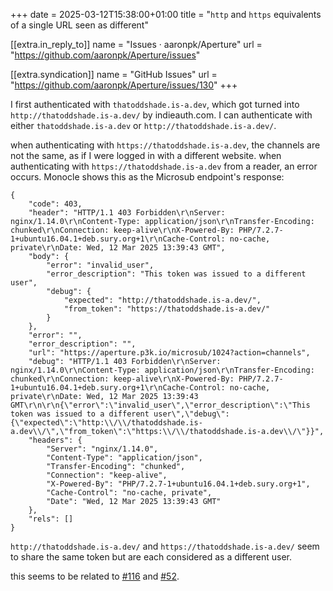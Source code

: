 +++
date = 2025-03-12T15:38:00+01:00
title = "`http` and `https` equivalents of a single URL seen as different"

[[extra.in_reply_to]]
name = "Issues · aaronpk/Aperture"
url = "https://github.com/aaronpk/Aperture/issues"

[[extra.syndication]]
name = "GitHub Issues"
url = "https://github.com/aaronpk/Aperture/issues/130"
+++

I first authenticated with `thatoddshade.is-a.dev`, which got turned into `http://thatoddshade.is-a.dev/` by indieauth.com.
I can authenticate with either `thatoddshade.is-a.dev` or `http://thatoddshade.is-a.dev/`.

when authenticating with `https://thatoddshade.is-a.dev`, the channels are not the same, as if I were logged in with a different website.
when authenticating with `https://thatoddshade.is-a.dev` from a reader, an error occurs. Monocle shows this as the Microsub endpoint's response:

```
{
    "code": 403,
    "header": "HTTP/1.1 403 Forbidden\r\nServer: nginx/1.14.0\r\nContent-Type: application/json\r\nTransfer-Encoding: chunked\r\nConnection: keep-alive\r\nX-Powered-By: PHP/7.2.7-1+ubuntu16.04.1+deb.sury.org+1\r\nCache-Control: no-cache, private\r\nDate: Wed, 12 Mar 2025 13:39:43 GMT",
    "body": {
        "error": "invalid_user",
        "error_description": "This token was issued to a different user",
        "debug": {
            "expected": "http://thatoddshade.is-a.dev/",
            "from_token": "https://thatoddshade.is-a.dev/"
        }
    },
    "error": "",
    "error_description": "",
    "url": "https://aperture.p3k.io/microsub/1024?action=channels",
    "debug": "HTTP/1.1 403 Forbidden\r\nServer: nginx/1.14.0\r\nContent-Type: application/json\r\nTransfer-Encoding: chunked\r\nConnection: keep-alive\r\nX-Powered-By: PHP/7.2.7-1+ubuntu16.04.1+deb.sury.org+1\r\nCache-Control: no-cache, private\r\nDate: Wed, 12 Mar 2025 13:39:43 GMT\r\n\r\n{\"error\":\"invalid_user\",\"error_description\":\"This token was issued to a different user\",\"debug\":{\"expected\":\"http:\\/\\/thatoddshade.is-a.dev\\/\",\"from_token\":\"https:\\/\\/thatoddshade.is-a.dev\\/\"}}",
    "headers": {
        "Server": "nginx/1.14.0",
        "Content-Type": "application/json",
        "Transfer-Encoding": "chunked",
        "Connection": "keep-alive",
        "X-Powered-By": "PHP/7.2.7-1+ubuntu16.04.1+deb.sury.org+1",
        "Cache-Control": "no-cache, private",
        "Date": "Wed, 12 Mar 2025 13:39:43 GMT"
    },
    "rels": []
}
```

`http://thatoddshade.is-a.dev/` and `https://thatoddshade.is-a.dev/` seem to share the same token but are each considered as a different user.

this seems to be related to [#116](https://github.com/aaronpk/Aperture/issues/116) and [#52](https://github.com/aaronpk/Aperture/issues/52).
